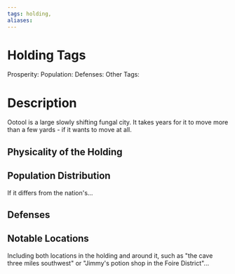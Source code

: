```yaml
---
tags: holding,
aliases:
---
```


# Holding Tags
Prosperity: 
Population:
Defenses:
Other Tags:

# Description
Ootool is a large slowly shifting fungal city. It takes years for it to move more than a few yards - if it wants to move at all.
## Physicality of the Holding

## Population Distribution
If it differs from the nation's...

## Defenses

## Notable Locations
Including both locations in the holding and around it, such as "the cave three miles southwest" or "Jimmy's potion shop in the Foire District"...

